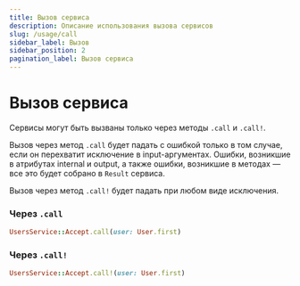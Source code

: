 ```yaml
---
title: Вызов сервиса
description: Описание использования вызова сервисов
slug: /usage/call
sidebar_label: Вызов
sidebar_position: 2
pagination_label: Вызов сервиса
---
```


# Вызов сервиса

Сервисы могут быть вызваны только через методы `.call` и `.call!`.

Вызов через метод `.call` будет падать с ошибкой только в том случае, если он перехватит исключение в input-аргументах.
Ошибки, возникшие в атрибутах internal и output, а также ошибки, возникшие в методах — все это будет собрано в `Result` сервиса.

Вызов через метод `.call!` будет падать при любом виде исключения.

### Через `.call`

```ruby
UsersService::Accept.call(user: User.first)
```

### Через `.call!`

```ruby
UsersService::Accept.call!(user: User.first)
```
